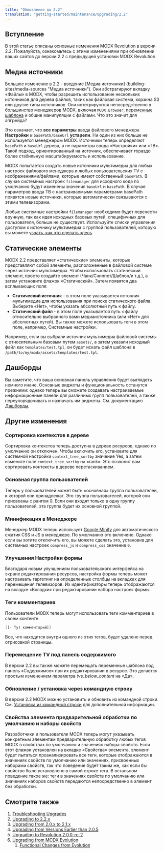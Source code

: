```yaml
---
title: "Обновление до 2.2"
translation: "getting-started/maintenance/upgrading/2.2"
---
```


## Вступление

В этой статье описаны основные изменения MODX Revolution в версии 2.2. Пожалуйста, ознакомьтесь с этими изменениями при обновлении ваших сайтов до версии 2.2 с предыдущей установки MODX Revolution.

## Медиа источники

Большое изменение в 2.2 - введение [Медиа источники] (building-sites/media-sources "Медиа источники"). Они абстрагируют вкладку «Файлы» в MODX, чтобы разрешить использование нескольких источников для дерева файлов, таких как файловая система, корзина S3 или другие типы источников. Они интегрируются непосредственно в большинство менеджеров MODX, включая `MODX.Browser`, [переменные шаблона](building-sites/elements/template-variables) и общие манипуляции с файлами. Что это значит для апгрейда?

Это означает, что **все параметры** ввода файлового менеджера **Настройки** _и_ `basePath/baseUrl` **устарели**. Ни один из них больше не используется менеджером MODX. Источники теперь определяют `basePath` и `baseUrl` дерева, а не параметры ввода «Настройки» или «ТВ». Такой подход, ориентированный на источник, обеспечивает гораздо более стабильную масштабируемость и использование.

MODX попытается создать новые источники мультимедиа для любых настроек файлового менеджера и любых пользовательских TV с изображениями/файлами, которые имеют собственный `basePath`. В случае системных настроек `filemanager` для исходного кода по умолчанию будут изменены значения `baseUrl` и `basePath`. В случае параметров ввода ТВ с настраиваемыми параметрами basePath появятся новые источники, которые автоматически связываются с этими телевизорами.

Любые системные настройки `filemanager` необходимо будет перенести вручную, так как идея исходных базовых путей, специфичных для пользователя, больше не существует. Используйте списки управления доступом к источнику мультимедиа с группой пользователей, которую вы можете [узнать, как это сделать здесь](building-sites/media-sources/securing "Защита медиаисточника").

## Статические элементы

MODX 2.2 представляет «статические» элементы, которые представляют собой элементы, расположенные в файловой системе через источник мультимедиа. Чтобы использовать статический элемент, просто создайте элемент (Чанк/Сниппет/Шаблон/и т.д.), а затем установите флажок «Статический». Затем появятся два всплывающих поля:

-   **Статический источник** - в этом поле указывается источник мультимедиа для использования при поиске статического файла. Выберите «Нет», чтобы указать абсолютный путь к файлу.
-   **Статический файл** - в этом поле указывается путь к файлу относительно выбранного вами медиаисточника (или «Нет» для абсолютных путей). Вы также можете использовать теги в этом поле, например, Системные настройки.

Например, если вы выбрали источник мультимедиа файловой системы с относительным базовым путем `assets/`, а затем указали исходный файл как `templates/test.tpl`, он будет искать файл шаблона в `/path/to/my/modx/assets/templates/test.tpl`.

## Дашборды

Вы заметите, что ваша основная панель управления будет выглядеть немного иначе. Основные виджеты и функциональность останутся прежними: однако теперь вы сможете создавать настраиваемые информационные панели для различных групп пользователей, а также переупорядочивать и назначать им виджеты. См. документацию [Дашборды](administering-your-site/dashboards).

## Другие изменения

### Сортировка контекстов в дереве

Сортировка контекстов теперь доступна в дереве ресурсов, однако по умолчанию он отключен. Чтобы включить его, установите для системной настройки `context_tree_sortby` значение Yes, а затем измените поле `context_tree_sortby` на «rank». Это позволит вам сортировать контексты в дереве перетаскиванием.

### Основная группа пользователей

Теперь у пользователей может быть «основная» группа пользователей, к которой они принадлежат. Это группа пользователей, которой они присвоены с рангом 0. Если они входят только в одну группу пользователей, эта группа будет их основной группой.

### Минификация в Менеджере

Менеджер MODX теперь использует [Google Minify](http://code.google.com/p/minify/) для автоматического сжатия CSS и JS в менеджере. По умолчанию это включено. Однако если вы хотите отключить его, вы можете сделать это, установив для системных настроек `compress_js` и `compress_css` значение `0`.

### Улучшения Настройки формы

Благодаря новым улучшениям пользовательского интерфейса на экране редактирования ресурсов, настройка формы теперь может настраивать таргетинг на определенные столбцы на вкладках для перемещения телевизоров. Их идентификаторы теперь отображаются на вкладке «Вкладки» при редактировании набора настроек формы.

### Теги комментариев

Пользователи MODX теперь могут использовать теги комментариев в своем контенте:

```php
[[- Тут комментарий]]
```

Все, что находится внутри одного из этих тегов, будет удалено перед отрисовкой страницы.

### Перемещение TV под панель содержимого

В версии 2.2 вы также можете перемещать переменные шаблона под панель «Содержимое» при их редактировании в ресурсе. Это делается простым изменением параметра _tvs_below_content_ на «Да».

### Обновление / установка через командную строку

В версии 2.2 MODX можно установить и обновить из командной строки. См. [Установка из командной строки](getting-started/installation/cli "Установка из командной строки") для дополнительной информации.

### Свойства элемента предварительной обработки по умолчанию и наборы свойств

Разработчики и пользователи MODX теперь могут указывать конкретным элементам предварительную обработку любых тегов MODX в свойствах по умолчанию и значениях набора свойств. Если этот флажок установлен на вкладке «Свойства» элемента, элемент будет пытаться проанализировать все теги, которые отображаются в значениях свойств по умолчанию или значениях, присвоенных наборами свойств, так что поведение будет таким же, как если бы свойство было установлено в самой строке тега. В остальном поведение такое же: теги в значениях свойств по умолчанию или значениях наборов свойств передаются непосредственно в элемент без обработки.

## Смотрите также

1. [Troubleshooting Upgrades](getting-started/maintenance/upgrading/troubleshooting)
2. [Upgrading to 2.2.x](getting-started/maintenance/upgrading/2.2)
3. [Upgrading from 2.0.x to 2.1.x](getting-started/maintenance/upgrading/2.1)
4. [Upgrading from Versions Earlier than 2.0.5](getting-started/maintenance/upgrading/2.0.5)
5. [Upgrading to Revolution 2.0.0-rc-2](getting-started/maintenance/upgrading/2.0.0-rc2)
6. [Upgrading from MODX Evolution](getting-started/maintenance/upgrading/evolution)
    1. [Functional Changes from Evolution](getting-started/maintenance/upgrading/evolution/functional-changes)
